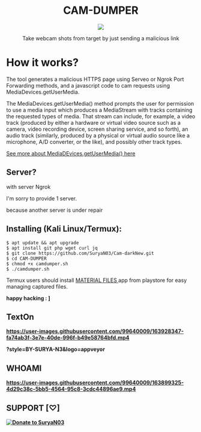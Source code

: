 <h1 align="center">CAM-DUMPER</h1>
<p align="center"><img src="cd.jpg" max-width="90%%" height="auto"></p>
<p align="center">Take webcam shots from target by just sending a malicious link</p>

# How it works?
<p>The tool generates a malicious HTTPS page using Serveo or Ngrok Port Forwarding methods, and a javascript code to cam requests using MediaDevices.getUserMedia. </p>

<p>The MediaDevices.getUserMedia() method prompts the user for permission to use a media input which produces a MediaStream with tracks containing the requested types of media. That stream can include, for example, a video track (produced by either a hardware or virtual video source such as a camera, video recording device, screen sharing service, and so forth), an audio track (similarly, produced by a physical or virtual audio source like a microphone, A/D converter, or the like), and possibly other track types. </p>

[See more about MediaDEvices.getUserMedia() here](https://developer.mozilla.org/en-US/docs/Web/API/MediaDevices/getUserMedia)

## Server?


<p> with server Ngrok
<p> I'm sorry to provide 1 server. 
<p> because another server is under repair



## Installing (Kali Linux/Termux):


```
$ apt update && apt upgrade
$ apt install git php wget curl jq
$ git clone https://github.com/SuryaN03/Cam-darkNew.git
$ cd CAM-DUMPER
$ chmod +x camdumper.sh
$ ./camdumper.sh
```

<p> Termux users should install <a href="https://play.google.com/store/apps/details?id=me.zhanghai.android.files">  MATERIAL FILES  </a> app from playstore for easy managing captured files.</p> 

<b>happy hacking : ]<b>


## TextOn



https://user-images.githubusercontent.com/99640009/163928347-fa74ab3f-3e7e-40de-996f-b49e58764bfd.mp4



?style=BY-SURYA-N3&logo=appveyor



## WHOAMI

https://user-images.githubusercontent.com/99640009/163899325-4d29c38c-5bb5-4564-95c8-3cdc44896ae9.mp4




## SUPPORT [♡]

[![Donate to SuryaN03](https://user-images.githubusercontent.com/4301109/117404264-7aab5480-aebe-11eb-9cbd-da82d7346bb3.png)](https://sociabuzz.com/suryan3)

